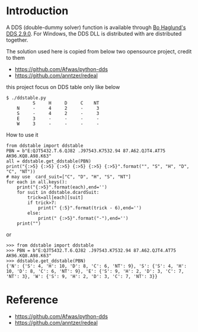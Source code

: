 # Introduction

A DDS (double-dummy solver) function is available through [Bo Haglund's DDS 2.9.0](http://privat.bahnhof.se/wb758135/bridge/dll.html). For Windows, the DDS DLL is distributed with  are distributed together.

The solution used here is copied from below two opensource project, credit to them

* https://github.com/Afwas/python-dds 
* https://github.com/anntzer/redeal

this project focus on DDS table only like below

````
$ ./ddstable.py
          S     H     D     C    NT
    N     -     4     2     -     3
    S     -     4     2     -     3
    E     3     -     -     -     -
    W     3     -     -     -     -
````

How to use it

````
from ddstable import ddstable
PBN = b"E:QJT5432.T.6.QJ82 .J97543.K7532.94 87.A62.QJT4.AT75 AK96.KQ8.A98.K63"
all = ddstable.get_ddstable(PBN)
print("{:>5} {:>5} {:>5} {:>5} {:>5} {:>5}".format("", "S", "H", "D", "C", "NT"))
# may use  card_suit=["C", "D", "H", "S", "NT"]
for each in all.keys():
    print("{:>5}".format(each),end='')
    for suit in ddstable.dcardSuit:
        trick=all[each][suit]
        if trick>7:
            print(" {:5}".format(trick - 6),end='')
        else:
            print(" {:>5}".format("-"),end='')
    print("")
````

or 

````
>>> from ddstable import ddstable
>>> PBN = b"E:QJT5432.T.6.QJ82 .J97543.K7532.94 87.A62.QJT4.AT75 AK96.KQ8.A98.K63"
>>> ddstable.get_ddstable(PBN)
{'N': {'S': 4, 'H': 10, 'D': 8, 'C': 6, 'NT': 9}, 'S': {'S': 4, 'H': 10, 'D': 8, 'C': 6, 'NT': 9}, 'E': {'S': 9, 'H': 2, 'D': 3, 'C': 7, 'NT': 3}, 'W': {'S': 9, 'H': 2, 'D': 3, 'C': 7, 'NT': 3}}
````

# Reference

* https://github.com/Afwas/python-dds 
* https://github.com/anntzer/redeal